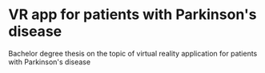 # VR app for patients with Parkinson's disease
Bachelor degree thesis on the topic of virtual reality application for patients with Parkinson's disease
